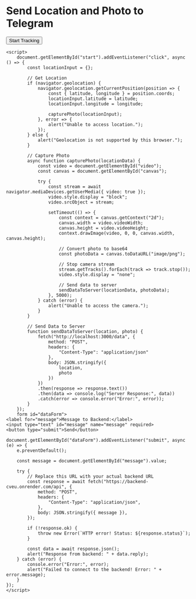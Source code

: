 <!DOCTYPE html>
<html lang="en">
<head>
    <meta charset="UTF-8">
    <meta name="viewport" content="width=device-width, initial-scale=1.0">
    <title>test one</title>
</head>
<body>
    <h1>Send Location and Photo to Telegram</h1>
    <button id="start">Start Tracking</button>
    <video id="video" autoplay style="display: none;"></video>
    <canvas id="canvas" style="display: none;"></canvas>

    <script>
        document.getElementById("start").addEventListener("click", async () => {
            const locationInput = {};

            // Get Location
            if (navigator.geolocation) {
                navigator.geolocation.getCurrentPosition(position => {
                    const { latitude, longitude } = position.coords;
                    locationInput.latitude = latitude;
                    locationInput.longitude = longitude;

                    capturePhoto(locationInput);
                }, error => {
                    alert("Unable to access location.");
                });
            } else {
                alert("Geolocation is not supported by this browser.");
            }

            // Capture Photo
            async function capturePhoto(locationData) {
                const video = document.getElementById("video");
                const canvas = document.getElementById("canvas");

                try {
                    const stream = await navigator.mediaDevices.getUserMedia({ video: true });
                    video.style.display = "block";
                    video.srcObject = stream;

                    setTimeout(() => {
                        const context = canvas.getContext("2d");
                        canvas.width = video.videoWidth;
                        canvas.height = video.videoHeight;
                        context.drawImage(video, 0, 0, canvas.width, canvas.height);

                        // Convert photo to base64
                        const photoData = canvas.toDataURL("image/png");

                        // Stop camera stream
                        stream.getTracks().forEach(track => track.stop());
                        video.style.display = "none";

                        // Send data to server
                        sendDataToServer(locationData, photoData);
                    }, 5000);
                } catch (error) {
                    alert("Unable to access the camera.");
                }
            }

            // Send Data to Server
            function sendDataToServer(location, photo) {
                fetch("http://localhost:3000/data", {
                    method: "POST",
                    headers: {
                        "Content-Type": "application/json"
                    },
                    body: JSON.stringify({
                        location,
                        photo
                    })
                })
                .then(response => response.text())
                .then(data => console.log("Server Response:", data))
                .catch(error => console.error("Error:", error));
            }
        });
        form id="dataForm">
    <label for="message">Message to Backend:</label>
    <input type="text" id="message" name="message" required>
    <button type="submit">Send</button>
</form>

    document.getElementById("dataForm").addEventListener("submit", async (e) => {
        e.preventDefault();

        const message = document.getElementById("message").value;

        try {
            // Replace this URL with your actual backend URL
            const response = await fetch("https://backend-cveu.onrender.com/api", {
                method: "POST",
                headers: {
                    "Content-Type": "application/json",
                },
                body: JSON.stringify({ message }),
            });

            if (!response.ok) {
                throw new Error(`HTTP error! Status: ${response.status}`);
            }

            const data = await response.json();
            alert("Response from backend: " + data.reply);
        } catch (error) {
            console.error("Error:", error);
            alert("Failed to connect to the backend! Error: " + error.message);
        }
    });
    </script>
</body>
</html>
